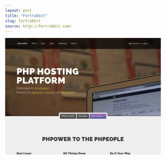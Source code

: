 ```yaml
---
layout: post
title: "Fortrabbit"
slug: fortrabbit
source: http://fortrabbit.com/
---
```


<img src="/assets/img/screenshots/fortrabbit.jpg">
